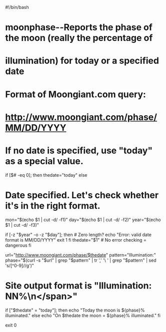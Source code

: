 #!/bin/bash

# moonphase--Reports the phase of the moon (really the percentage of
#    illumination) for today or a specified date

# Format of Moongiant.com query:
#   http://www.moongiant.com/phase/MM/DD/YYYY

# If no date is specified, use "today" as a special value.

if [$# -eq 0]; then
   thedate="today"
else
  # Date specified. Let's check whether it's in the right format.
   mon="$(echo $1 | cut -d/ -f1)"
   day="$(echo $1 | cut -d/ -f2)"
  year="$(echo $1 | cut -d/ -f3)"

 if [-z "$year" -o -z "$day"]; then # Zero length?
  echo "Error: valid date format is MM/DD/YYYY"
  exit 1
fi
  thedate="$1" # No error checking = dangerous
fi

url="http://www.moongiant.com/phase/$thedate"
 pattern="Illumination:"
 phase="$(curl -s "$url" | grep "$pattern" | tr ',' '\
' | grep "$pattern" | sed 's/[^0-9]//g')"

# Site output format is "Illumination: <span>NN%\n<\/span>"

if ["$thedate" = "today"]; then
   echo "Today the moon is ${phase}% illuminated."
else
   echo "On $thedate the moon = ${phase}% illuminated."
fi

exit 0
